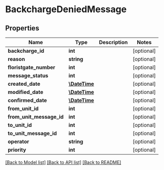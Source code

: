 # BackchargeDeniedMessage

## Properties
Name | Type | Description | Notes
------------ | ------------- | ------------- | -------------
**backcharge_id** | **int** |  | [optional] 
**reason** | **string** |  | [optional] 
**floristgate_number** | **int** |  | [optional] 
**message_status** | **int** |  | [optional] 
**created_date** | [**\DateTime**](\DateTime.md) |  | [optional] 
**modified_date** | [**\DateTime**](\DateTime.md) |  | [optional] 
**confirmed_date** | [**\DateTime**](\DateTime.md) |  | [optional] 
**from_unit_id** | **int** |  | [optional] 
**from_unit_message_id** | **int** |  | [optional] 
**to_unit_id** | **int** |  | [optional] 
**to_unit_message_id** | **int** |  | [optional] 
**operator** | **string** |  | [optional] 
**priority** | **int** |  | [optional] 

[[Back to Model list]](../README.md#documentation-for-models) [[Back to API list]](../README.md#documentation-for-api-endpoints) [[Back to README]](../README.md)



